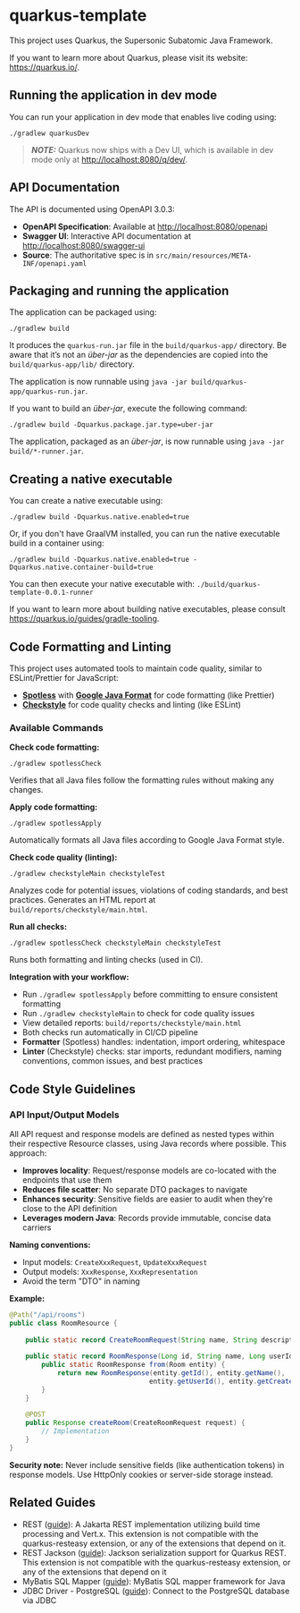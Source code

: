 # quarkus-template

This project uses Quarkus, the Supersonic Subatomic Java Framework.

If you want to learn more about Quarkus, please visit its website: <https://quarkus.io/>.

## Running the application in dev mode

You can run your application in dev mode that enables live coding using:

```shell script
./gradlew quarkusDev
```

> **_NOTE:_**  Quarkus now ships with a Dev UI, which is available in dev mode only at <http://localhost:8080/q/dev/>.

## API Documentation

The API is documented using OpenAPI 3.0.3:

- **OpenAPI Specification**: Available at <http://localhost:8080/openapi>
- **Swagger UI**: Interactive API documentation at <http://localhost:8080/swagger-ui>
- **Source**: The authoritative spec is in `src/main/resources/META-INF/openapi.yaml`

## Packaging and running the application

The application can be packaged using:

```shell script
./gradlew build
```

It produces the `quarkus-run.jar` file in the `build/quarkus-app/` directory.
Be aware that it’s not an _über-jar_ as the dependencies are copied into the `build/quarkus-app/lib/` directory.

The application is now runnable using `java -jar build/quarkus-app/quarkus-run.jar`.

If you want to build an _über-jar_, execute the following command:

```shell script
./gradlew build -Dquarkus.package.jar.type=uber-jar
```

The application, packaged as an _über-jar_, is now runnable using `java -jar build/*-runner.jar`.

## Creating a native executable

You can create a native executable using:

```shell script
./gradlew build -Dquarkus.native.enabled=true
```

Or, if you don't have GraalVM installed, you can run the native executable build in a container using:

```shell script
./gradlew build -Dquarkus.native.enabled=true -Dquarkus.native.container-build=true
```

You can then execute your native executable with: `./build/quarkus-template-0.0.1-runner`

If you want to learn more about building native executables, please consult <https://quarkus.io/guides/gradle-tooling>.

## Code Formatting and Linting

This project uses automated tools to maintain code quality, similar to ESLint/Prettier for JavaScript:

- **[Spotless](https://github.com/diffplug/spotless)** with **[Google Java Format](https://github.com/google/google-java-format)** for code formatting (like Prettier)
- **[Checkstyle](https://checkstyle.org/)** for code quality checks and linting (like ESLint)

### Available Commands

**Check code formatting:**
```shell script
./gradlew spotlessCheck
```
Verifies that all Java files follow the formatting rules without making any changes.

**Apply code formatting:**
```shell script
./gradlew spotlessApply
```
Automatically formats all Java files according to Google Java Format style.

**Check code quality (linting):**
```shell script
./gradlew checkstyleMain checkstyleTest
```
Analyzes code for potential issues, violations of coding standards, and best practices. Generates an HTML report at `build/reports/checkstyle/main.html`.

**Run all checks:**
```shell script
./gradlew spotlessCheck checkstyleMain checkstyleTest
```
Runs both formatting and linting checks (used in CI).

**Integration with your workflow:**
- Run `./gradlew spotlessApply` before committing to ensure consistent formatting
- Run `./gradlew checkstyleMain` to check for code quality issues
- View detailed reports: `build/reports/checkstyle/main.html`
- Both checks run automatically in CI/CD pipeline
- **Formatter** (Spotless) handles: indentation, import ordering, whitespace
- **Linter** (Checkstyle) checks: star imports, redundant modifiers, naming conventions, common issues, and best practices

## Code Style Guidelines

### API Input/Output Models

All API request and response models are defined as nested types within their respective Resource classes, using Java records where possible. This approach:

- **Improves locality**: Request/response models are co-located with the endpoints that use them
- **Reduces file scatter**: No separate DTO packages to navigate
- **Enhances security**: Sensitive fields are easier to audit when they're close to the API definition
- **Leverages modern Java**: Records provide immutable, concise data carriers

**Naming conventions:**
- Input models: `CreateXxxRequest`, `UpdateXxxRequest`
- Output models: `XxxResponse`, `XxxRepresentation`
- Avoid the term "DTO" in naming

**Example:**
```java
@Path("/api/rooms")
public class RoomResource {
    
    public static record CreateRoomRequest(String name, String description) {}
    
    public static record RoomResponse(Long id, String name, Long userId, LocalDateTime createdAt) {
        public static RoomResponse from(Room entity) {
            return new RoomResponse(entity.getId(), entity.getName(), 
                                   entity.getUserId(), entity.getCreatedAt());
        }
    }
    
    @POST
    public Response createRoom(CreateRoomRequest request) {
        // Implementation
    }
}
```

**Security note:** Never include sensitive fields (like authentication tokens) in response models. Use HttpOnly cookies or server-side storage instead.

## Related Guides

- REST ([guide](https://quarkus.io/guides/rest)): A Jakarta REST implementation utilizing build time processing and Vert.x. This extension is not compatible with the quarkus-resteasy extension, or any of the extensions that depend on it.
- REST Jackson ([guide](https://quarkus.io/guides/rest#json-serialisation)): Jackson serialization support for Quarkus REST. This extension is not compatible with the quarkus-resteasy extension, or any of the extensions that depend on it
- MyBatis SQL Mapper ([guide](https://quarkiverse.github.io/quarkiverse-docs/quarkus-mybatis/dev/index.html)): MyBatis SQL mapper framework for Java
- JDBC Driver - PostgreSQL ([guide](https://quarkus.io/guides/datasource)): Connect to the PostgreSQL database via JDBC
